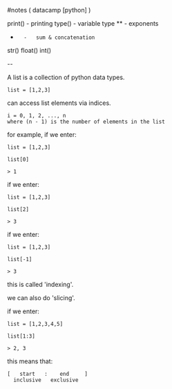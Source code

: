#notes ( datacamp [python] )

print()	-	printing
type()	-	variable type
**		-	exponents

+ 		-	sum & concatenation

str()
float()
int()

--

A list is a collection of python data types.

	list = [1,2,3]

can access list elements via indices.

	i = 0, 1, 2, ..., n
	where (n - 1) is the number of elements in the list

for example, if we enter:
	
	list = [1,2,3]

	list[0]

	> 1

if we enter:

	list = [1,2,3]

	list[2]

	> 3

if we enter:

	list = [1,2,3]

	list[-1]

	> 3

this is called 'indexing'.

we can also do 'slicing'.

if we enter:

	list = [1,2,3,4,5]

	list[1:3]

	> 2, 3

this means that:

	[   start   :    end     ]
	  inclusive   exclusive
	
